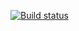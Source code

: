 [![Build status](https://ci.appveyor.com/api/projects/status/4x6ta796klr749is/branch/main?svg=true)](https://ci.appveyor.com/project/SergeevKostia/postmanecho/branch/main)
